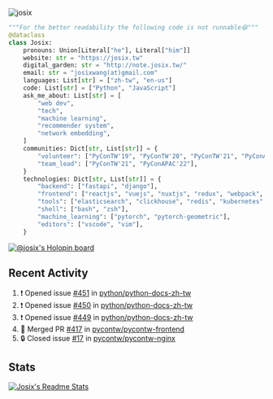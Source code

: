 ![josix](https://komarev.com/ghpvc/?username=josix)
```python
"""For the better readability the following code is not runnable😆"""
@dataclass
class Josix:
    pronouns: Union[Literal["he"], Literal["him"]]
    website: str = "https://josix.tw"
    digital_garden: str = "http://note.josix.tw/"
    email: str = "josixwang(at)gmail.com"
    languages: List[str] = ["zh-tw", "en-us"]
    code: List[str] = ["Python", "JavaScript"]
    ask_me_about: List[str] = [
        "web dev",
        "tech",
        "machine learning",
        "recommender system",
        "network embedding",
    ]
    communities: Dict[str, List[str]] = {
        "volunteer": ["PyConTW'19", "PyConTW'20", "PyConTW'21", "PyConAPAC'22"],
        "team_lead": ["PyConTW'21", "PyConAPAC'22"],
    }
    technologies: Dict[str, List[str]] = {
        "backend": ["fastapi", "django"],
        "frontend": ["reactjs", "vuejs", "nuxtjs", "redux", "webpack", "tailwindcss"],
        "tools": ["elasticsearch", "clickhouse", "redis", "kubernetes", "docker"],
        "shell": ["bash", "zsh"],
        "machine_learning": ["pytorch", "pytorch-geometric"],
        "editors": ["vscode", "vim"],
    }
```
[![@josix's Holopin board](https://holopin.io/api/user/board?user=josix)](https://holopin.io/@josix)

## Recent Activity
<!--START_SECTION:activity-->
1. ❗ Opened issue [#451](https://github.com/python/python-docs-zh-tw/issues/451) in [python/python-docs-zh-tw](https://github.com/python/python-docs-zh-tw)
2. ❗ Opened issue [#450](https://github.com/python/python-docs-zh-tw/issues/450) in [python/python-docs-zh-tw](https://github.com/python/python-docs-zh-tw)
3. ❗ Opened issue [#449](https://github.com/python/python-docs-zh-tw/issues/449) in [python/python-docs-zh-tw](https://github.com/python/python-docs-zh-tw)
4. 🎉 Merged PR [#417](https://github.com/pycontw/pycontw-frontend/pull/417) in [pycontw/pycontw-frontend](https://github.com/pycontw/pycontw-frontend)
5. 🔒 Closed issue [#17](https://github.com/pycontw/pycontw-nginx/issues/17) in [pycontw/pycontw-nginx](https://github.com/pycontw/pycontw-nginx)
<!--END_SECTION:activity-->



## Stats
[![Josix's Readme Stats](https://github-readme-stats.vercel.app/api?username=josix&show_icons=true&theme=default&count_private=true&card_width=400)](https://github.com/anuraghazra/github-readme-stats)
